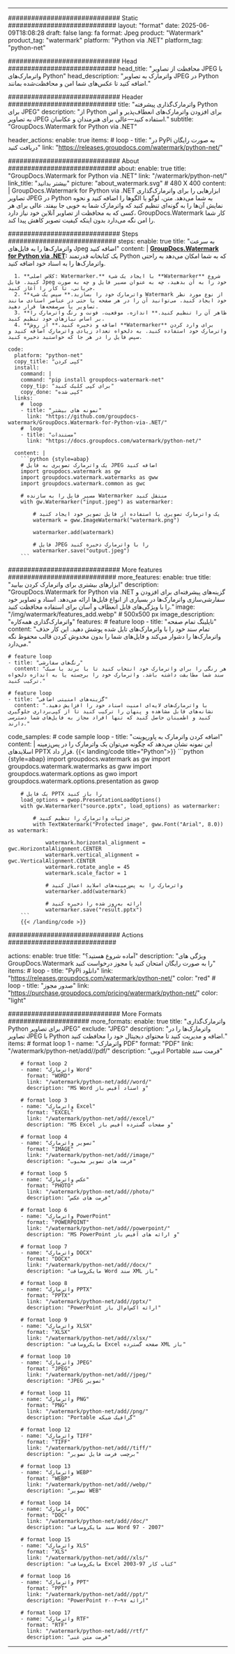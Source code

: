 
---
############################# Static ############################
layout: "format"
date:  2025-06-09T18:08:28
draft: false
lang: fa
format: Jpeg
product: "Watermark"
product_tag: "watermark"
platform: "Python via .NET"
platform_tag: "python-net"

############################# Head ############################
head_title: "محافظت از تصاویر JPEG با واترمارک‌های Python"
head_description: "واترمارک به تصاویر JPEG در Python اضافه کنید تا عکس‌های شما امن و محافظت‌شده بمانند."

############################# Header ############################
title: "واترمارک‌گذاری پیشرفته Python برای JPEG" 
description: "از Python برای افزودن واترمارک‌های انعطاف‌پذیر و امن به تصاویر JPEG استفاده کنید—عالی برای هنرمندان و عکاسان."
subtitle: "GroupDocs.Watermark for Python via .NET" 

header_actions:
  enable: true
  items:
    #  loop
    - title: "در PyPi به صورت رایگان دریافت کنید"
      link: "https://releases.groupdocs.com/watermark/python-net/"
      
############################# About ############################
about:
    enable: true
    title: "GroupDocs.Watermark for Python via .NET"
    link: "/watermark/python-net/"
    link_title: "بیشتر بدانید"
    picture: "about_watermark.svg" # 480 X 400
    content: |
       GroupDocs.Watermark for Python via .NET ابزارهایی را برای واترمارک‌گذاری تصاویر JPEG در Python به شما می‌دهد. متن، لوگو یا الگوها را اضافه کنید و نحوه نمایش آن‌ها را به گونه‌ای تنظیم کنید که واترمارک شما به خوبی جا بیفتد. عالی برای هر کسی که به محافظت از تصاویر آنلاین خود نیاز دارد، GroupDocs.Watermark کار شما را امن نگه می‌دارد بدون اینکه کیفیت تصویر کاهش پیدا کند.

############################# Steps ############################
steps:
    enable: true
    title: "به سرعت واترمارک‌ها را به فایل‌های Jpeg اضافه کنید"
    content: |
      **[GroupDocs.Watermark for Python via .NET](https://products.groupdocs.com/watermark/python-net/):** یک کتابخانه قدرتمند Python که به شما امکان می‌دهد به راحتی واترمارک‌ها را به اسناد خود اضافه کنید.
      
      1. **کلاس اصلی: Watermarker.** با ایجاد یک شیء **Watermarker** شروع کنید. فایل Jpeg خود را به آن بدهید، چه به عنوان مسیر فایل و چه به صورت جریانی، تا کار را آغاز کنید.
      2. **واترمارک خود را بسازید.** سپس یک شیء Watermark از نوع مورد نظر خود ایجاد کنید. می‌توانید آن را در هر صفحه یا حتی در عناصر اسنادی مانند تصاویر یا سرصفحه‌ها قرار دهید.
      3. **ظاهر آن را تنظیم کنید.** اندازه، موقعیت، فونت و رنگ واترمارک را بر اساس نیازهای خود تنظیم کنید.
      4. **اضافه و ذخیره کنید.** از روش **Watermarker** برای وارد کردن واترمارک خود استفاده کنید. به دلخواه تعداد زیادی واترمارک اضافه کنید و سپس فایل را در هر جا که خواستید ذخیره کنید.
   
    code:
      platform: "python-net"
      copy_title: "کپی کردن"
      install:
        command: |
        command: "pip install groupdocs-watermark-net"
        copy_tip: "برای کپی کلیک کنید"
        copy_done: "کپی شده"
      links:
        #  loop
        - title: "نمونه های بیشتر"
          link: "https://github.com/groupdocs-watermark/GroupDocs.Watermark-for-Python-via-.NET/"
        #  loop
        - title: "مستندات"
          link: "https://docs.groupdocs.com/watermark/python-net/"
          
      content: |
        ```python {style=abap}
        # یک واترمارک تصویری به فایل JPEG اضافه کنید
        import groupdocs.watermark as gw
        import groupdocs.watermark.watermarks as gww
        import groupdocs.watermark.common as gwс

        # مسیر فایل را به سازنده Watermarker منتقل کنید
        with gw.Watermarker("input.jpeg") as watermarker:

            # یک واترمارک تصویری با استفاده از فایل تصویر خود ایجاد کنید
            watermark = gww.ImageWatermark("watermark.png")

            watermarker.add(watermark)

            # فایل JPEG را با واترمارک ذخیره کنید
            watermarker.save("output.jpeg")
        ```  

############################# More features ############################
more_features:
  enable: true
  title: "ابزارهای بیشتری برای واترمارک کردن بیابید"
  description: "GroupDocs.Watermark for Python via .NET گزینه‌های پیشرفته‌ای برای افزودن و سفارشی‌سازی واترمارک‌ها در بسیاری از انواع فایل‌ها ارائه می‌دهد. اسناد و تصاویر خود را با ویژگی‌های قابل انعطاف و آسان برای استفاده محافظت کنید."
  image: "/img/watermark/features_add.webp" # 500x500 px
  image_description: "واترمارک‌گذاری همه‌کاره"
  features:
    # feature loop
    - title: "تایلینگ تمام صفحه"
      content: "تمام سند خود را با واترمارک‌های تایل شده پوشش دهید. این کار حذف واترمارک‌ها را دشوار می‌کند و فایل‌های شما را بدون مخدوش کردن قالب محفوظ نگه می‌دارد."

    # feature loop
    - title: "رنگ‌های سفارشی"
      content: "هر رنگی را برای واترمارک خود انتخاب کنید تا با برند یا سبک سند شما مطابقت داشته باشد. واترمارک خود را برجسته یا به اندازه دلخواه ترکیب کنید."

    # feature loop
    - title: "گزینه‌های امنیتی اضافی"
      content: "با واترمارک‌های لایه‌ای امنیت اسناد خود را افزایش دهید. نشانه‌های قابل مشاهده و پنهان را ترکیب کنید تا از کپی‌برداری جلوگیری کنید و اطمینان حاصل کنید که تنها افراد مجاز به فایل‌های شما دسترسی دارند."
      
  code_samples:
    # code sample loop
    - title: "اضافه کردن واترمارک به پاورپوینت"
      content: |
        این نمونه نشان می‌دهد که چگونه می‌توان یک واترمارک را در پس‌زمینه اسلایدهای PPTX قرار داد.
        {{< landing/code title="Python">}}
        ```python {style=abap}
        import groupdocs.watermark as gw
        import groupdocs.watermark.watermarks as gww
        import groupdocs.watermark.options as gwo
        import groupdocs.watermark.options.presentation as gwop

        # یک فایل PPTX را باز کنید
        load_options = gwop.PresentationLoadOptions()
        with gw.Watermarker("source.pptx", load_options) as watermarker:

            # جزئیات واترمارک را تنظیم کنید
            with TextWatermark("Protected image", gww.Font("Arial", 8.0)) as watermark:

                watermark.horizontal_alignment = gwс.HorizontalAlignment.CENTER
                watermark.vertical_alignment = gwс.VerticalAlignment.CENTER
                watermark.rotate_angle = 45
                watermark.scale_factor = 1

                # واترمارک را به پس‌زمینه‌های اسلاید اعمال کنید
                watermarker.add(watermark)

                # ارائه به‌روز شده را ذخیره کنید
                watermarker.save("result.pptx")
        ```
        {{< /landing/code >}}


############################# Actions ############################

actions:
  enable: true
  title: "آماده شروع هستید؟"
  description: "ویژگی های GroupDocs.Watermark را به صورت رایگان امتحان کنید یا مجوز درخواست کنید"
  items:
    #  loop
    - title: "PyPi دانلود"
      link: "https://releases.groupdocs.com/watermark/python-net/"
      color: "red"
        #  loop
    - title: "صدور مجوز"
      link: "https://purchase.groupdocs.com/pricing/watermark/python-net/"
      color: "light"


############################# More Formats #####################
more_formats:
    enable: true
    title: "واترمارک‌گذاری Python برای تصاویر JPEG"
    exclude: "JPEG"
    description: "واترمارک‌ها را در تصاویر JPEG با Python اضافه و مدیریت کنید تا محتوای دیجیتال خود را محافظت کنید."
    items: 
        # format loop 1
        - name: "واترمارک PDF"
          format: "PDF"
          link: "/watermark/python-net/add//pdf/"
          description: "ادوبی Portable فرمت سند"

        # format loop 2
        - name: "واترمارک Word"
          format: "WORD"
          link: "/watermark/python-net/add//word/"
          description: "MS Word و اسناد آفیس باز"
          
        # format loop 3
        - name: "واترمارک Excel"
          format: "EXCEL"
          link: "/watermark/python-net/add//excel/"
          description: "MS Excel و صفحات گسترده آفیس باز"

        # format loop 4
        - name: "تصویر واترمارک"
          format: "IMAGE"
          link: "/watermark/python-net/add//image/"
          description: "فرمت های تصویر محبوب"

        # format loop 5
        - name: "عکس واترمارک"
          format: "PHOTO"
          link: "/watermark/python-net/add//photo/"
          description: "فرمت های عکس"

        # format loop 6
        - name: "واترمارک PowerPoint"
          format: "POWERPOINT"
          link: "/watermark/python-net/add//powerpoint/"
          description: "MS PowerPoint و ارائه های آفیس باز"

        # format loop 7
        - name: "واترمارک DOCX"
          format: "DOCX"
          link: "/watermark/python-net/add//docx/"
          description: "مایکروسافت Word سند XML باز"
          
        # format loop 8
        - name: "واترمارک PPTX"
          format: "PPTX"
          link: "/watermark/python-net/add//pptx/"
          description: "PowerPoint ارائه اکس‌ام‌ال باز"
          
        # format loop 9
        - name: "واترمارک XLSX"
          format: "XLSX"
          link: "/watermark/python-net/add//xlsx/"
          description: "مایکروسافت Excel صفحه گسترده XML باز"

        # format loop 10
        - name: "واترمارک JPEG"
          format: "JPEG"
          link: "/watermark/python-net/add//jpeg/"
          description: "JPEG تصویر"

        # format loop 11
        - name: "واترمارک PNG"
          format: "PNG"
          link: "/watermark/python-net/add//png/"
          description: "Portable گرافیک شبکه"

        # format loop 12
        - name: "واترمارک TIFF"
          format: "TIFF"
          link: "/watermark/python-net/add//tiff/"
          description: "برچسب فرمت فایل تصویر"

        # format loop 13
        - name: "واترمارک WEBP"
          format: "WEBP"
          link: "/watermark/python-net/add//webp/"
          description: "تصویر WEB"

        # format loop 14
        - name: "واترمارک DOC"
          format: "DOC"
          link: "/watermark/python-net/add//doc/"
          description: "سند مایکروسافت Word 97 - 2007"

        # format loop 15
        - name: "واترمارک XLS"
          format: "XLS"
          link: "/watermark/python-net/add//xls/"
          description: "مایکروسافت Excel کتاب کار 97-2003"

        # format loop 16
        - name: "واترمارک PPT"
          format: "PPT"
          link: "/watermark/python-net/add//ppt/"
          description: "PowerPoint ارائه ۹۷—۲۰۰۳"

        # format loop 17
        - name: "واترمارک RTF"
          format: "RTF"
          link: "/watermark/python-net/add//rtf/"
          description: "فرمت متن غنی"

---